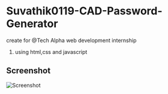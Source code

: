 # Suvathik0119-CAD-Password-Generator
create for @Tech Alpha web development internship
  1. using html,css and javascript

## Screenshot
  ![Screenshot](https://github.com/Suvathik0119/Suvathik0119-CAD-Password-Generator/assets/153272381/beb46431-56dc-455f-946c-fd17d256c5b8)
